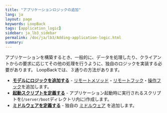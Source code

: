 ```yaml
---
title: "アプリケーションロジックの追加"
lang: ja
layout: page
keywords: LoopBack
tags: [application_logic]
sidebar: ja_lb3_sidebar
permalink: /doc/ja/lb3/Adding-application-logic.html
summary:
---
```


アプリケーションを構築するとき、一般的に、データを処理したり、クライアントからの要求に応じてその他の処理を行うように、独自のロジックを実装する必要があります。
LoopBackでは、３通りの方法があります。

* **[モデルにロジックを追加する](Adding-logic-to-models.html)** - [リモートメソッド](Remote-methods.html)・[リモートフック](Remote-hooks.html)・[操作フック](Operation-hooks.html)を追加します。
* **[起動スクリプトを定義する](Defining-boot-scripts.html)** - アプリケーション起動時に実行されるスクリプトを(`/server/boot`ディレクトリ内に)作成します。
* **[ミドルウェアを定義する](Defining-middleware.html)** - 独自の [ミドルウェア](http://expressjs.com/api.html#middleware) を追加します。

